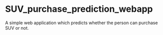 # SUV_purchase_prediction_webapp
A simple web application which predicts whether the person can purchase SUV or not.
